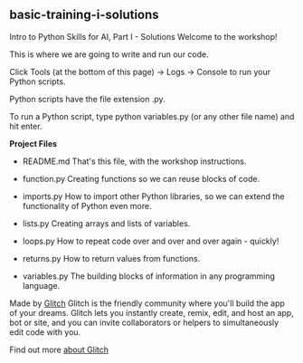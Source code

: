 ## basic-training-i-solutions
Intro to Python Skills for AI, Part I - Solutions
Welcome to the workshop! 

This is where we are going to write and run our code.

Click Tools (at the bottom of this page) -> Logs -> Console to run your Python scripts.

Python scripts have the file extension .py.

To run a Python script, type python variables.py (or any other file name) and hit enter.

**Project Files**
* README.md
That's this file, with the workshop instructions.

* function.py
Creating functions so we can reuse blocks of code.

* imports.py
How to import other Python libraries, so we can extend the functionality of Python even more.

* lists.py
Creating arrays and lists of variables.

* loops.py
How to repeat code over and over and over again - quickly!

* returns.py
How to return values from functions.

* variables.py
The building blocks of information in any programming language.

Made by [Glitch](https://glitch.com/)
Glitch is the friendly community where you'll build the app of your dreams. Glitch lets you instantly create, remix, edit, and host an app, bot or site, and you can invite collaborators or helpers to simultaneously edit code with you.

Find out more [about Glitch](https://glitch.com/about )
